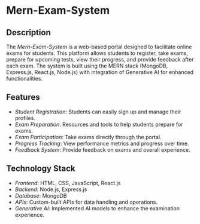 # Mern-Exam-System
## Description
The *Mern-Exam-System* is a web-based portal designed to facilitate online exams for students. 
This platform allows students to register, take exams, prepare for upcoming tests, view their progress, 
and provide feedback after each exam. The system is built using the MERN stack (MongoDB, Express.js, React.js, Node.js) with integration of Generative AI for enhanced functionalities.

## Features
- *Student Registration*: Students can easily sign up and manage their profiles.
- *Exam Preparation*: Resources and tools to help students prepare for exams.
- *Exam Participation*: Take exams directly through the portal.
- *Progress Tracking*: View performance metrics and progress over time.
- *Feedback System*: Provide feedback on exams and overall experience.

## Technology Stack
- *Frontend*: HTML, CSS, JavaScript, React.js
- *Backend*: Node.js, Express.js
- *Database*: MongoDB
- *APIs*: Custom-built APIs for data handling and operations.
- *Generative AI*: Implemented AI models to enhance the examination experience.
